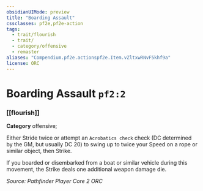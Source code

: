 ```yaml
---
obsidianUIMode: preview
title: "Boarding Assault"
cssclasses: pf2e,pf2e-action
tags:
  - trait/flourish
  - trait/
  - category/offensive
  - remaster
aliases: "Compendium.pf2e.actionspf2e.Item.vZltxwRNvF5khf9a"
license: ORC
---
```

# Boarding Assault `pf2:2`

### [[flourish]]

**Category** offensive; 




Either Stride twice or attempt an `Acrobatics check` check (DC determined by the GM, but usually DC 20) to swing up to twice your Speed on a rope or similar object, then Strike.

If you boarded or disembarked from a boat or similar vehicle during this movement, the Strike deals one additional weapon damage die.

*Source: Pathfinder Player Core 2*
*ORC*